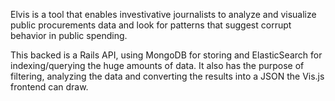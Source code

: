 
Elvis is a tool that enables investivative journalists to analyze and visualize public procurements data and look for patterns that suggest corrupt behavior in public spending. 

This backed is a Rails API, using MongoDB for storing and ElasticSearch for indexing/querying the huge amounts of data. It also has the purpose of filtering, analyzing the data and converting the results into a JSON the Vis.js frontend can draw.

